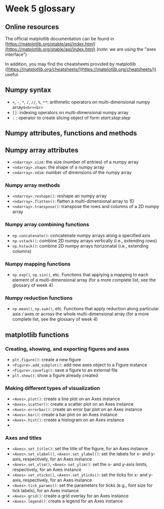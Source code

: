 # Week 5 glossary

## Online resources

The official matplotlib documentation can be found in [https://matplotlib.org/stable/api/index.html](https://matplotlib.org/stable/api/index.html) (*note*: we are using the "axes interface")

In addition, you may find the cheatsheets provided by matplotlib ([https://matplotlib.org/cheatsheets/](https://matplotlib.org/cheatsheets/)) useful.

## Numpy syntax

+ `+`, `-`, `*`, `/`, `//`, `%`, `**`: arithmetic operators on multi-dimensional numpy arrays`<br><br>`
+ `[]`: indexing operators on multi-dimensional numpy array
+ `:` : operator to create slicing object of form _start_:_stop_:_step_

## Numpy attributes, functions and methods

## Numpy array attributes

+ `<ndarray>.size`: the size (number of entries) of a numpy array
+ `<ndarray>.shape`: the shape of a numpy array
+ `<ndarray>.ndim`: number of dimensions of the numpy array

### Numpy array methods

+ `<ndarray>.reshape()`: reshape an numpy array
+ `<ndarray>.flatten()`: flatten a multi-dimensional array to 1D
+ `<ndarray>.transpose()`: transpose the rows and columns of a 2D numpy array

### Numpy array combining functions

+ `np.concatenate()`: concatenate numpy arrays along a specified axis
+ `np.vstack()`: combine 2D numpy arrays vertically (i.e., extending rows)
+ `np.hstack()`: combine 2D numpy arrays horizonatal (i.e., extending columns)

### Numpy mapping functions

+ `np.exp()`, `np.sin()`, etc. Functions that applying a mapping to each element of a multi-dimensional array (for a more complete list, see the glossary of week 4)

### Numpy reduction functions

+ `np.mean()`, `np.sum()`, etc. Functions that apply reduction along particular axis / axes or across the whole multi-dimensional array (for a more complete list, see the glossary of week 4)

## matplotlib functions

### Creating, showing, and exporting figures and axes

+ `plt.figure()`: create a new figure
+ `<Figure>.add_subplot()`: add new axes object to a Figure instance
+ `<Figure>.savefig()`: save a figure to an external file
+ `plt.show()`: show a figure already created

### Making different types of visualization

+ `<Axes>.plot()`: create a line plot on an Axes instance
+ `<Axes>.scatter()`: create a scatter plot on an Axes instance
+ `<Axes>.errorbar()`: create an error bar plot on an Axes instance
+ `<Axes>.bar()`: create a bar plot on an Axes instance
+ `<Axes>.hist()`: create a histogram on an Axes instance
+ 
### Axes and titles

+ `<Axes>.set_title()`: set the title of the figure, for an Axes instance
+ `<Axes>.set_xlabel()`, `<Axes>.set_ylabel()`: set the labels for x- and y-axis, respectively, for an Axes instance
+ `<Axes>.set_xlim()`, `<Axes>.set_ylim()`: set the x- and y-axis limits, respectively, for an Axes instance
+ `<Axes>.set_xticks()`, `<Axes>.set_yticks()`: set the ticks for x- and y-axis, respectively, for an Axes instance
+ `<Axes>.tick_params()`: set the parameters for ticks (e.g., font size for tick labels), for an Axes instance
+ `<Axes>.grid()`: create a grid overlay for an Axes instance
+ `<Axes>.legend()`: create a legend for an Axes instance
